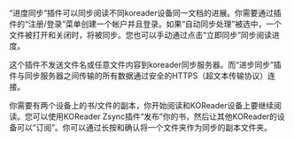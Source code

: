 “进度同步”插件可以同步阅读不同koreader设备同一文档的进展。你需要通过插件的“注册/登录”菜单创建一个帐户并且登录。如果“自动同步处理”被选中，一个文件被打开和关闭时，将被同步。您也可以手动通过点击“立即同步”同步阅读进度。

这个插件不发送文件名或任意文件内容到koreader同步服务器。而“进步同步”插件与同步服务器之间传输的所有数据通过安全的HTTPS（超文本传输​​协议）连接。

你需要有两个设备上的书/文件的副本，你开始阅读和KOReader设备上要继续阅读。您可以使用KOReader Zsync插件“发布”你的书，然后让其他KOReader的设备可以“订阅”。你可以通过长按和确认将一个文件夹作为同步的副本文件夹。